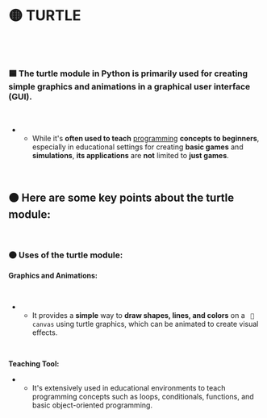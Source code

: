 # 🟡 TURTLE

<br>
<br>

### 🟦 The turtle module in Python is primarily used for creating simple graphics and animations in a graphical user interface (GUI).

<br>

- - While it's **often used to teach** <u>programming</u> **concepts to beginners**, especially in educational settings for creating **basic games** and **simulations**, **its applications** are **not** limited to **just games**.


<br>

## 🟠 Here are some key points about the turtle module:


<br>

### 🟠 Uses of the turtle module:

**Graphics and Animations:**

<br>

- -  It provides a **simple** way to **draw shapes, lines, and colors** on a ` 🔲 canvas` using turtle graphics, which can be animated to create visual effects.

<br>

**Teaching Tool:**

- - It's extensively used in educational environments to teach programming concepts such as loops, conditionals, functions, and basic object-oriented programming.
